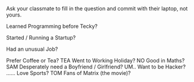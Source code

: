 Ask your classmate to fill in the question and commit with their laptop, not yours.

Learned Programming before Tecky?

Started / Running a Startup?

Had an unusual Job?

Prefer Coffee or Tea?
TEA
Went to Working Holiday?
NO
Good in Maths?
SAM
Desperately need a Boyfriend / Girlfriend?
UM..
Want to be Hacker?
......
Love Sports?
TOM
Fans of Matrix (the movie)?